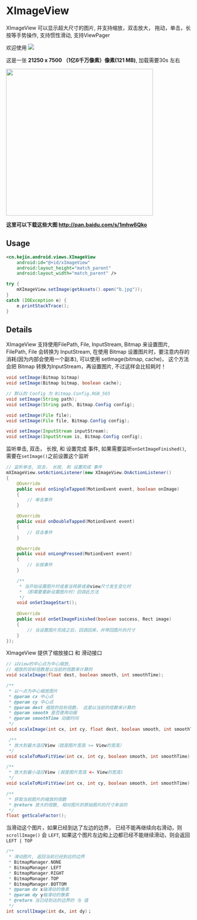 # XImageView

XImageView 可以显示超大尺寸的图片, 并支持缩放，双击放大， 拖动，单击，长按等手势操作, 支持惯性滑动, 支持ViewPager

欢迎使用
![](https://github.com/liungkejin/XImageView/blob/master/images/demo.gif)

这是一张 **21250 x 7500 （1亿6千万像素）像素(121 MB)**, 加载需要30s 左右

<img src="https://github.com/liungkejin/XImageView/blob/master/images/S60130-003746.jpg" width=400/>


**这里可以下载这些大图 http://pan.baidu.com/s/1mhw6Qko**


## Usage

```xml
<cn.kejin.android.views.XImageView
	android:id="@+id/xImageView"
	android:layout_height="match_parent"
	android:layout_width="match_parent" />

```

```java
try {
    mXImageView.setImage(getAssets().open("b.jpg"));
}
catch (IOException e) {
	e.printStackTrace();
}
```

## Details
XImageView 支持使用FilePath, File, InputStream, Bitmap 来设置图片, FilePath, File 会转换为 InputStream,
在使用 Bitmap 设置图片时，要注意内存的消耗(因为内部会使用一个副本),
可以使用 setImage(bitmap, cache)， 这个方法会把 Bitmap 转换为InputStream，再设置图片,
不过这样会比较耗时！
```java
void setImage(Bitmap bitmap)
void setImage(Bitmap bitmap, boolean cache);

// 默认的 Config 为 Bitmap.Config.RGB_565
void setImage(String path);
void setImage(String path, Bitmap.Config config);

void setImage(File file);
void setImage(File file, Bitmap.Config config);

void setImage(InputStream inputStream);
void setImage(InputStream is, Bitmap.Config config);

```

监听单击, 双击， 长按, 和 设置完成 事件, 如果需要监听`onSetImageFinished()`, 需要在`setImage()`之前设置这个监听
```java
// 监听单击, 双击， 长按, 和 设置完成 事件
mXImageView.setActionListener(new XImageView.OnActionListener()
{
    @Override
    public void onSingleTapped(MotionEvent event, boolean onImage)
    {
        // 单击事件
    }

    @Override
    public void onDoubleTapped(MotionEvent event)
    {
        // 双击事件
    }

    @Override
    public void onLongPressed(MotionEvent event)
    {
        // 长按事件
    }

    /**
     * 当开始设置图片时或者当转屏或者view尺寸发生变化时
     * （即需要重新设置图片时）回调此方法
     */
    void onSetImageStart();
    
    @Override
    public void onSetImageFinished(boolean success, Rect image)
    {
        // 当设置图片完成之后，回调回来，并带回图片的尺寸
    }
});
```

XImageView 提供了缩放接口 和 滑动接口
```java
// 以View的中心点为中心缩放,
// 缩放的目标倍数是以当前的倍数来计算的
void scaleImage(float dest, boolean smooth, int smoothTime);

/**
 * 以一点为中心缩放图片
 * @param cx 中心点
 * @param cy 中心点
 * @param dest 缩放的目标倍数， 这是以当前的倍数来计算的
 * @param smooth 是否使用动画
 * @param smoothTime 动画时间
 */
void scaleImage(int cx, int cy, float dest, boolean smooth, int smoothTime)

 /**
 * 放大到最大适应View（就是图片宽高 >= View的宽高）
 */
void scaleToMaxFitView(int cx, int cy, boolean smooth, int smoothTime);

/**
 * 放大到最小适应View (就是图片宽高 <= View的宽高)
 */
void scaleToMinFitView(int cx, int cy, boolean smooth, int smoothTime);

/**
 * 获取当前图片的缩放的倍数
 * @return 放大的倍数, 相对图片的原始图片的尺寸来说的
 */
float getScaleFactor();
```

当滑动这个图片，如果已经到达了左边的边界， 已经不能再继续向右滑动，则 `scrollImage()` 会 `LEFT`,
如果这个图片左边和上边都已经不能继续滑动，则会返回 `LEFT | TOP`
```java
/**
 * 滑动图片, 返回当前已经到达的边界
 * BitmapManager.NONE
 * BitmapManager.LEFT
 * BitmapManager.RIGHT
 * BitmapManager.TOP
 * BitmapManager.BOTTOM
 * @param dx x轴滑动的像素
 * @param dy y轴滑动的像素
 * @return 当已经到达的边界的 与 值
 */
int scrollImage(int dx, int dy)；
```
